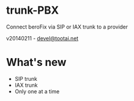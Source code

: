 trunk-PBX
=========

Connect beroFix via SIP or IAX trunk to a provider



v20140211 - devel@tootai.net

What's new
==========

* SIP trunk
* IAX trunk
* Only one at a time
